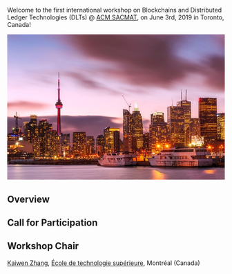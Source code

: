 
Welcome to the first international workshop on Blockchains and Distributed Ledger Technologies (DLTs) @ [ACM SACMAT](http://www.sacmat.org/2019/index.php), on June 3rd, 2019 in Toronto, Canada!

![Toronto](images/logo.png)

## Overview

## Call for Participation

## Workshop Chair
[Kaiwen Zhang](https://fuseelab.github.io/), [École de technologie supérieure](https://www.etsmtl.ca/Bottin/ETS/MotCle/FicheEmploye?Numero=6866), Montréal (Canada)

